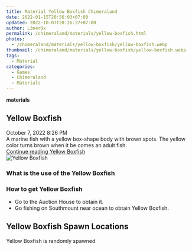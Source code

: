 ```yaml
---
title: Material Yellow Boxfish Chimeraland
date: 2022-01-15T20:56:03+07:00
updated: 2022-10-07T20:26:37+07:00
author: L3n4r0x
permalink: /chimeraland/materials/yellow-boxfish.html
photos:
  - /chimeraland/materials/yellow-boxfish/yellow-boxfish.webp
thumbnail: /chimeraland/materials/yellow-boxfish/yellow-boxfish.webp
tags:
  - Material
categories:
  - Games
  - Chimeraland
  - Materials
---
```


<section id="bootstrap-wrapper">
  <link
    rel="stylesheet"
    href="https://rawcdn.githack.com/dimaslanjaka/Web-Manajemen/bb6505ea081a75a7c845f65fb9d939276931c82f/css/bootstrap-4.5-wrapper.css"
  />
  <div
    class="row g-0 border rounded overflow-hidden flex-md-row mb-4 shadow-sm position-relative bg-light text-dark"
  >
    <div class="col p-4 d-flex flex-column position-static">
      <strong class="d-inline-block mb-2 text-success">materials</strong>
      <h2 class="mb-0">Yellow Boxfish</h2>
      <div class="mb-1 text-muted">October 7, 2022 8:26 PM</div>
      <div class="mb-2 border p-1">
        A marine fish with a yellow box-shape body with brown spots. The yellow
        color turns brown when it be comes an adult fish.
      </div>
      <a
        href="/chimeraland/materials/yellow-boxfish.html"
        class="stretched-link d-none"
        >Continue reading Yellow Boxfish</a
      >
    </div>
    <div class="col-auto d-none d-lg-block">
      <img
        src="/chimeraland/materials/yellow-boxfish/yellow-boxfish.webp"
        alt="Yellow Boxfish"
      />
    </div>
  </div>
  <div class="row bg-light text-dark">
    <div class="col-lg-6 col-12 mb-2">
      <div class="card">
        <div class="card-body">
          <h3 class="card-title">What is the use of the Yellow Boxfish</h3>
          <div class="card-text"><ul></ul></div>
        </div>
      </div>
    </div>
    <div class="col-lg-6 col-12 mb-2">
      <div class="card">
        <div class="card-body">
          <h3 class="card-title">How to get Yellow Boxfish</h3>
          <div class="card-text">
            <ul>
              <li>Go to the Auction House to obtain it.</li>
              <li>
                Go fishing on Southmount near ocean to obtain Yellow Boxfish.
              </li>
            </ul>
          </div>
        </div>
      </div>
    </div>
    <div class="col-12 mb-2">
      <h2>Yellow Boxfish Spawn Locations</h2>
      <p>Yellow Boxfish is randomly spawned</p>
    </div>
  </div>
</section>